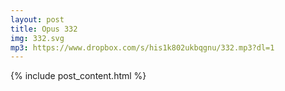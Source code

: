 ```yaml
---
layout: post
title: Opus 332
img: 332.svg
mp3: https://www.dropbox.com/s/his1k802ukbqgnu/332.mp3?dl=1
---
```


{% include post_content.html %}
